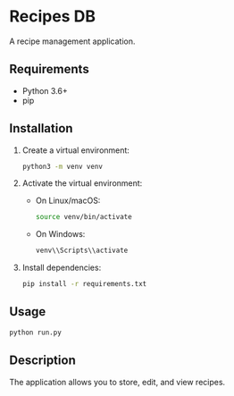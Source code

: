 # Recipes DB

A recipe management application.

## Requirements

*   Python 3.6+
*   pip

## Installation

1.  Create a virtual environment:

    ```bash
    python3 -m venv venv
    ```
2.  Activate the virtual environment:

    *   On Linux/macOS:

        ```bash
        source venv/bin/activate
        ```
    *   On Windows:

        ```bash
        venv\\Scripts\\activate
        ```
3.  Install dependencies:

    ```bash
    pip install -r requirements.txt
    ```

## Usage

```bash
python run.py
```

## Description

The application allows you to store, edit, and view recipes.